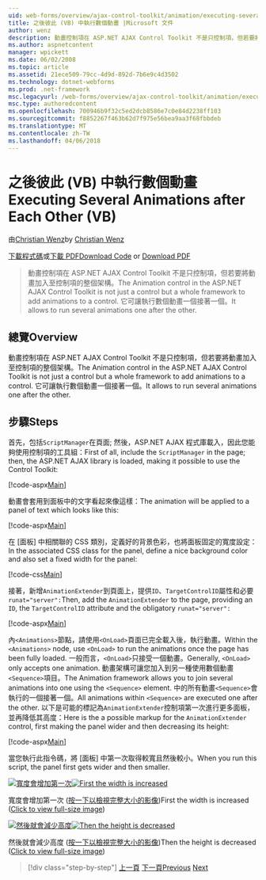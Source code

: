 ```yaml
---
uid: web-forms/overview/ajax-control-toolkit/animation/executing-several-animations-after-each-other-vb
title: 之後彼此 (VB) 中執行數個動畫 |Microsoft 文件
author: wenz
description: 動畫控制項在 ASP.NET AJAX Control Toolkit 不是只控制項，但若要將動畫加入至控制項的整個架構。 它可讓執行 severa...
ms.author: aspnetcontent
manager: wpickett
ms.date: 06/02/2008
ms.topic: article
ms.assetid: 21ece509-79cc-4d9d-892d-7b6e9c4d3502
ms.technology: dotnet-webforms
ms.prod: .net-framework
msc.legacyurl: /web-forms/overview/ajax-control-toolkit/animation/executing-several-animations-after-each-other-vb
msc.type: authoredcontent
ms.openlocfilehash: 700946b9f32c5ed2dcb8586e7c0e84d2238ff103
ms.sourcegitcommit: f8852267f463b62d7f975e56bea9aa3f68fbbdeb
ms.translationtype: MT
ms.contentlocale: zh-TW
ms.lasthandoff: 04/06/2018
---
```

<a name="executing-several-animations-after-each-other-vb"></a><span data-ttu-id="e2e73-104">之後彼此 (VB) 中執行數個動畫</span><span class="sxs-lookup"><span data-stu-id="e2e73-104">Executing Several Animations after Each Other (VB)</span></span>
====================
<span data-ttu-id="e2e73-105">由[Christian Wenz](https://github.com/wenz)</span><span class="sxs-lookup"><span data-stu-id="e2e73-105">by [Christian Wenz](https://github.com/wenz)</span></span>

<span data-ttu-id="e2e73-106">[下載程式碼](http://download.microsoft.com/download/f/9/a/f9a26acd-8df4-4484-8a18-199e4598f411/Animation3.vb.zip)或[下載 PDF](http://download.microsoft.com/download/6/7/1/6718d452-ff89-4d3f-a90e-c74ec2d636a3/animation3VB.pdf)</span><span class="sxs-lookup"><span data-stu-id="e2e73-106">[Download Code](http://download.microsoft.com/download/f/9/a/f9a26acd-8df4-4484-8a18-199e4598f411/Animation3.vb.zip) or [Download PDF](http://download.microsoft.com/download/6/7/1/6718d452-ff89-4d3f-a90e-c74ec2d636a3/animation3VB.pdf)</span></span>

> <span data-ttu-id="e2e73-107">動畫控制項在 ASP.NET AJAX Control Toolkit 不是只控制項，但若要將動畫加入至控制項的整個架構。</span><span class="sxs-lookup"><span data-stu-id="e2e73-107">The Animation control in the ASP.NET AJAX Control Toolkit is not just a control but a whole framework to add animations to a control.</span></span> <span data-ttu-id="e2e73-108">它可讓執行數個動畫一個接著一個。</span><span class="sxs-lookup"><span data-stu-id="e2e73-108">It allows to run several animations one after the other.</span></span>


## <a name="overview"></a><span data-ttu-id="e2e73-109">總覽</span><span class="sxs-lookup"><span data-stu-id="e2e73-109">Overview</span></span>

<span data-ttu-id="e2e73-110">動畫控制項在 ASP.NET AJAX Control Toolkit 不是只控制項，但若要將動畫加入至控制項的整個架構。</span><span class="sxs-lookup"><span data-stu-id="e2e73-110">The Animation control in the ASP.NET AJAX Control Toolkit is not just a control but a whole framework to add animations to a control.</span></span> <span data-ttu-id="e2e73-111">它可讓執行數個動畫一個接著一個。</span><span class="sxs-lookup"><span data-stu-id="e2e73-111">It allows to run several animations one after the other.</span></span>

## <a name="steps"></a><span data-ttu-id="e2e73-112">步驟</span><span class="sxs-lookup"><span data-stu-id="e2e73-112">Steps</span></span>

<span data-ttu-id="e2e73-113">首先，包括`ScriptManager`在頁面; 然後，ASP.NET AJAX 程式庫載入，因此您能夠使用控制項的工具組：</span><span class="sxs-lookup"><span data-stu-id="e2e73-113">First of all, include the `ScriptManager` in the page; then, the ASP.NET AJAX library is loaded, making it possible to use the Control Toolkit:</span></span>

[!code-aspx[Main](executing-several-animations-after-each-other-vb/samples/sample1.aspx)]

<span data-ttu-id="e2e73-114">動畫會套用到面板中的文字看起來像這樣：</span><span class="sxs-lookup"><span data-stu-id="e2e73-114">The animation will be applied to a panel of text which looks like this:</span></span>

[!code-aspx[Main](executing-several-animations-after-each-other-vb/samples/sample2.aspx)]

<span data-ttu-id="e2e73-115">在 [面板] 中相關聯的 CSS 類別，定義好的背景色彩，也將面板固定的寬度設定：</span><span class="sxs-lookup"><span data-stu-id="e2e73-115">In the associated CSS class for the panel, define a nice background color and also set a fixed width for the panel:</span></span>

[!code-css[Main](executing-several-animations-after-each-other-vb/samples/sample3.css)]

<span data-ttu-id="e2e73-116">接著，新增`AnimationExtender`到頁面上，提供`ID`、`TargetControlID`屬性和必要 `runat="server":`</span><span class="sxs-lookup"><span data-stu-id="e2e73-116">Then, add the `AnimationExtender` to the page, providing an `ID`, the `TargetControlID` attribute and the obligatory `runat="server":`</span></span>

[!code-aspx[Main](executing-several-animations-after-each-other-vb/samples/sample4.aspx)]

<span data-ttu-id="e2e73-117">內`<Animations>`節點，請使用`<OnLoad>`頁面已完全載入後，執行動畫。</span><span class="sxs-lookup"><span data-stu-id="e2e73-117">Within the `<Animations>` node, use `<OnLoad>` to run the animations once the page has been fully loaded.</span></span> <span data-ttu-id="e2e73-118">一般而言，`<OnLoad>`只接受一個動畫。</span><span class="sxs-lookup"><span data-stu-id="e2e73-118">Generally, `<OnLoad>` only accepts one animation.</span></span> <span data-ttu-id="e2e73-119">動畫架構可讓您加入到另一種使用數個動畫`<Sequence>`項目。</span><span class="sxs-lookup"><span data-stu-id="e2e73-119">The Animation framework allows you to join several animations into one using the `<Sequence>` element.</span></span> <span data-ttu-id="e2e73-120">中的所有動畫`<Sequence>`會執行的一個接著一個。</span><span class="sxs-lookup"><span data-stu-id="e2e73-120">All animations within `<Sequence>` are executed one after the other.</span></span> <span data-ttu-id="e2e73-121">以下是可能的標記為`AnimationExtender`控制項第一次進行更多面板，並再降低其高度：</span><span class="sxs-lookup"><span data-stu-id="e2e73-121">Here is the a possible markup for the `AnimationExtender` control, first making the panel wider and then decreasing its height:</span></span>

[!code-aspx[Main](executing-several-animations-after-each-other-vb/samples/sample5.aspx)]

<span data-ttu-id="e2e73-122">當您執行此指令碼，將 [面板] 中第一次取得較寬且然後較小。</span><span class="sxs-lookup"><span data-stu-id="e2e73-122">When you run this script, the panel first gets wider and then smaller.</span></span>


<span data-ttu-id="e2e73-123">[![寬度會增加第一次](executing-several-animations-after-each-other-vb/_static/image2.png)](executing-several-animations-after-each-other-vb/_static/image1.png)</span><span class="sxs-lookup"><span data-stu-id="e2e73-123">[![First the width is increased](executing-several-animations-after-each-other-vb/_static/image2.png)](executing-several-animations-after-each-other-vb/_static/image1.png)</span></span>

<span data-ttu-id="e2e73-124">寬度會增加第一次 ([按一下以檢視完整大小的影像](executing-several-animations-after-each-other-vb/_static/image3.png))</span><span class="sxs-lookup"><span data-stu-id="e2e73-124">First the width is increased ([Click to view full-size image](executing-several-animations-after-each-other-vb/_static/image3.png))</span></span>


<span data-ttu-id="e2e73-125">[![然後就會減少高度](executing-several-animations-after-each-other-vb/_static/image5.png)](executing-several-animations-after-each-other-vb/_static/image4.png)</span><span class="sxs-lookup"><span data-stu-id="e2e73-125">[![Then the height is decreased](executing-several-animations-after-each-other-vb/_static/image5.png)](executing-several-animations-after-each-other-vb/_static/image4.png)</span></span>

<span data-ttu-id="e2e73-126">然後就會減少高度 ([按一下以檢視完整大小的影像](executing-several-animations-after-each-other-vb/_static/image6.png))</span><span class="sxs-lookup"><span data-stu-id="e2e73-126">Then the height is decreased ([Click to view full-size image](executing-several-animations-after-each-other-vb/_static/image6.png))</span></span>

> [!div class="step-by-step"]
> <span data-ttu-id="e2e73-127">[上一頁](executing-several-animations-at-the-same-time-vb.md)
> [下一頁](animation-depending-on-a-condition-vb.md)</span><span class="sxs-lookup"><span data-stu-id="e2e73-127">[Previous](executing-several-animations-at-the-same-time-vb.md)
[Next](animation-depending-on-a-condition-vb.md)</span></span>
